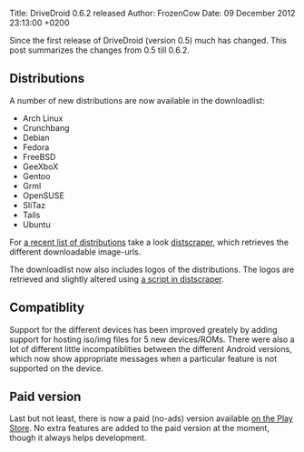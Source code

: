 Title: DriveDroid 0.6.2 released
Author: FrozenCow
Date: 09 December 2012 23:13:00 +0200

Since the first release of DriveDroid (version 0.5) much has changed. This post summarizes the changes from 0.5 till 0.6.2.

## Distributions

A number of new distributions are now available in the downloadlist:

* Arch Linux
* Crunchbang
* Debian
* Fedora
* FreeBSD
* GeeXboX
* Gentoo
* Grml
* OpenSUSE
* SliTaz
* Tails
* Ubuntu

For [a recent list of distributions](https://github.com/FrozenCow/distscraper/tree/master/scrapers) take a look [distscraper](https://github.com/FrozenCow/distscraper), which retrieves the different downloadable image-urls.

The downloadlist now also includes logos of the distributions. The logos are retrieved and slightly altered using [a script in distscraper](https://github.com/FrozenCow/distscraper/blob/master/retrievelogos.sh).

## Compatiblity

Support for the different devices has been improved greately by adding support for hosting iso/img files for 5 new devices/ROMs. There were also a lot of different little incompatiblities between the different Android versions, which now show appropriate messages when a particular feature is not supported on the device.

## Paid version

Last but not least, there is now a paid (no-ads) version available [on the Play Store](https://play.google.com/store/apps/details?id=com.softwarebakery.drivedroid.paid). No extra features are added to the paid version at the moment, though it always helps development.
